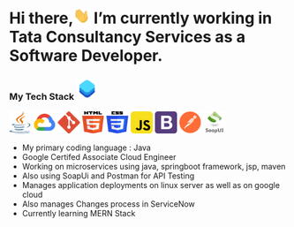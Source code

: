 # Hi there,<img src="https://raw.githubusercontent.com/ABSphreak/ABSphreak/master/gifs/Hi.gif" width="30px"> I’m currently working in Tata Consultancy Services as a Software Developer.

### My Tech Stack <img src="images\tech_stack.png" alt="tech-stack" width="40" height="40"/>
<p align="left">
  <img src="images\java.png" alt="java" width="40" height="40"/>
  <img src="images\gcp.png" alt="gcp" width="40" height="40"/>
  <img src="images\git.png" alt="git" width="40" height="40"/>
  <img src="images\html.png" alt="html" width="40" height="40"/>
  <img src="images\css.png" alt="css" width="40" height="40"/>
  <img src="images\javascript.png" alt="javascript" width="40" height="40"/>
  <img src="images\bootstrap.png" alt="bootstrap" width="40" height="40"/>
  <img src="images\postman.png" alt="postman" width="40" height="40"/>
  <img src="images\soapui.png" alt="soapui" width="40" height="40"/>
</p>
<ul>
  <li> My primary coding language : Java </li>
  <li> Google Certifed Associate Cloud Engineer </li>
  <li> Working on microservices using java, springboot framework, jsp, maven </li>
  <li> Also using SoapUi and Postman for API Testing </li>
  <li> Manages application deployments on linux server as well as on google cloud </li>
  <li> Also manages Changes process in ServiceNow </li>
  <li> Currently learning MERN Stack </li> 
</ul>
<!--
**gagansharma2717/gagansharma2717** is a ✨ _special_ ✨ repository because its `README.md` (this file) appears on your GitHub profile.

Here are some ideas to get you started:

- 🔭 I’m currently working on ...
- 🌱 I’m currently learning ...
- 👯 I’m looking to collaborate on ...
- 🤔 I’m looking for help with ...
- 💬 Ask me about ...
- 📫 How to reach me: ...
- 😄 Pronouns: ...
- ⚡ Fun fact: ...
-->
